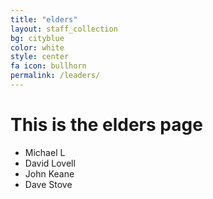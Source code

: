 ```yaml
---
title: "elders"
layout: staff_collection
bg: cityblue
color: white
style: center
fa icon: bullhorn
permalink: /leaders/
---
```


# This is the elders page

- Michael L
- David Lovell
- John Keane
- Dave Stove
